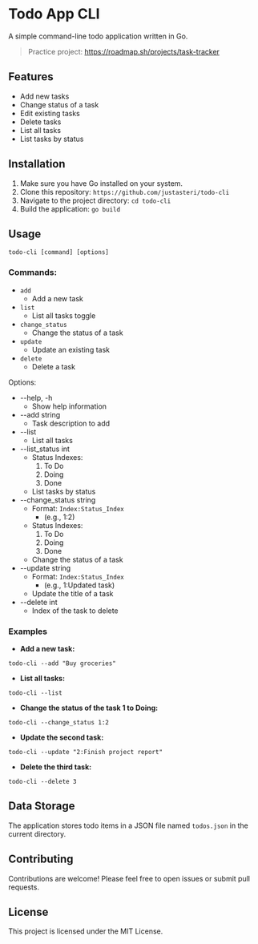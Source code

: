 # Todo App CLI

A simple command-line todo application written in Go.

> Practice project: https://roadmap.sh/projects/task-tracker

## Features

- Add new tasks
- Change status of a task
- Edit existing tasks
- Delete tasks
- List all tasks
- List tasks by status

## Installation

1. Make sure you have Go installed on your system.
2. Clone this repository: `https://github.com/justasteri/todo-cli`
3. Navigate to the project directory: `cd todo-cli`
4. Build the application: `go build`

## Usage

`todo-cli [command] [options]`

### Commands:

- `add` 
    - Add a new task 
- `list` 
    - List all tasks toggle 
- `change_status` 
    - Change the status of a task
- `update` 
    - Update an existing task 
- `delete` 
    - Delete a task

Options:

* --help, -h 
    - Show help information
* --add string
    - Task description to add
* --list 
    - List all tasks
* --list_status int
    - Status Indexes:
        1. To Do
        2. Doing
        3. Done
    - List tasks by status
* --change_status string
    - Format: `Index:Status_Index`
        - (e.g., 1:2) 
    - Status Indexes:
        1. To Do
        2. Doing
        3. Done
    - Change the status of a task
* --update string 
    - Format: `Index:Status_Index`
        - (e.g., 1:Updated task) 
    - Update the title of a task 
* --delete int 
    - Index of the task to delete 

### Examples

- **Add a new task:**

`todo-cli --add "Buy groceries"`

- **List all tasks:**

`todo-cli --list`

- **Change the status of the task 1 to Doing:**

`todo-cli --change_status 1:2`

- **Update the second task:**

`todo-cli --update "2:Finish project report"`

- **Delete the third task:**

`todo-cli --delete 3`

## Data Storage

The application stores todo items in a JSON file named `todos.json` in the current directory.


## Contributing

Contributions are welcome! Please feel free to open issues or submit pull requests.


## License

This project is licensed under the MIT License. 
